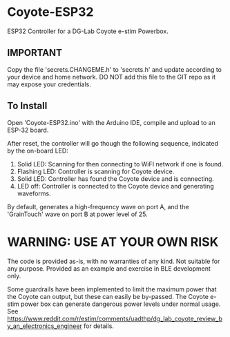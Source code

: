 # Coyote-ESP32
ESP32 Controller for a DG-Lab Coyote e-stim Powerbox.


## IMPORTANT

Copy the file 'secrets.CHANGEME.h' to 'secrets.h' and update according to your device and home network.
DO NOT add this file to the GIT repo as it may expose your credentials.


## To Install

Open 'Coyote-ESP32.ino' with the Arduino IDE, compile and upload to an ESP-32 board.

After reset, the controller will go though the following sequence, indicated by the on-board LED:

1. Solid LED: Scanning for then connecting to WiFI network if one is found.
2. Flashing LED: Controller is scanning for Coyote device.
3. Solid LED: Controller has found the Coyote device and is connecting.
4. LED off: Controller is connected to the Coyote device and generating waveforms.

By default, generates a high-frequency wave on port A, and the 'GrainTouch' wave on port B at power level of 25.


# WARNING: USE AT YOUR OWN RISK

The code is provided as-is, with no warranties of any kind. Not suitable for any purpose.
Provided as an example and exercise in BLE development only.

Some guardrails have been implemented to limit the maximum power that the Coyote can output, but these can easily be by-passed.
The Coyote e-stim power box can generate dangerous power levels under normal usage.
See https://www.reddit.com/r/estim/comments/uadthp/dg_lab_coyote_review_by_an_electronics_engineer for details.


